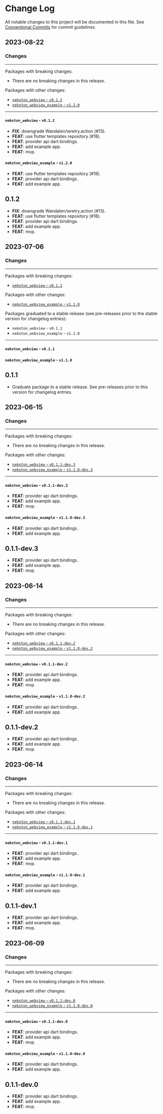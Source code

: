 # Change Log

All notable changes to this project will be documented in this file.
See [Conventional Commits](https://conventionalcommits.org) for commit guidelines.

## 2023-08-22

### Changes

---

Packages with breaking changes:

 - There are no breaking changes in this release.

Packages with other changes:

 - [`nekoton_webview` - `v0.1.2`](#nekoton_webview---v012)
 - [`nekoton_webview_example` - `v1.2.0`](#nekoton_webview_example---v120)

---

#### `nekoton_webview` - `v0.1.2`

 - **FIX**: downgrade Wandalen/wretry.action (#13).
 - **FEAT**: use flutter templates repository (#18).
 - **FEAT**: provider api dart bindings.
 - **FEAT**: add example app.
 - **FEAT**: mvp.

#### `nekoton_webview_example` - `v1.2.0`

 - **FEAT**: use flutter templates repository (#18).
 - **FEAT**: provider api dart bindings.
 - **FEAT**: add example app.

## 0.1.2

 - **FIX**: downgrade Wandalen/wretry.action (#13).
 - **FEAT**: use flutter templates repository (#18).
 - **FEAT**: provider api dart bindings.
 - **FEAT**: add example app.
 - **FEAT**: mvp.


## 2023-07-06

### Changes

---

Packages with breaking changes:

 - [`nekoton_webview` - `v0.1.1`](#nekoton_webview---v011)

Packages with other changes:

 - [`nekoton_webview_example` - `v1.1.0`](#nekoton_webview_example---v110)

Packages graduated to a stable release (see pre-releases prior to the stable version for changelog entries):

 - `nekoton_webview` - `v0.1.1`
 - `nekoton_webview_example` - `v1.1.0`

---

#### `nekoton_webview` - `v0.1.1`

#### `nekoton_webview_example` - `v1.1.0`

## 0.1.1

 - Graduate package to a stable release. See pre-releases prior to this version for changelog entries.


## 2023-06-15

### Changes

---

Packages with breaking changes:

 - There are no breaking changes in this release.

Packages with other changes:

 - [`nekoton_webview` - `v0.1.1-dev.3`](#nekoton_webview---v011-dev3)
 - [`nekoton_webview_example` - `v1.1.0-dev.3`](#nekoton_webview_example---v110-dev3)

---

#### `nekoton_webview` - `v0.1.1-dev.3`

 - **FEAT**: provider api dart bindings.
 - **FEAT**: add example app.
 - **FEAT**: mvp.

#### `nekoton_webview_example` - `v1.1.0-dev.3`

 - **FEAT**: provider api dart bindings.
 - **FEAT**: add example app.

## 0.1.1-dev.3

 - **FEAT**: provider api dart bindings.
 - **FEAT**: add example app.
 - **FEAT**: mvp.


## 2023-06-14

### Changes

---

Packages with breaking changes:

 - There are no breaking changes in this release.

Packages with other changes:

 - [`nekoton_webview` - `v0.1.1-dev.2`](#nekoton_webview---v011-dev2)
 - [`nekoton_webview_example` - `v1.1.0-dev.2`](#nekoton_webview_example---v110-dev2)

---

#### `nekoton_webview` - `v0.1.1-dev.2`

 - **FEAT**: provider api dart bindings.
 - **FEAT**: add example app.
 - **FEAT**: mvp.

#### `nekoton_webview_example` - `v1.1.0-dev.2`

 - **FEAT**: provider api dart bindings.
 - **FEAT**: add example app.

## 0.1.1-dev.2

 - **FEAT**: provider api dart bindings.
 - **FEAT**: add example app.
 - **FEAT**: mvp.


## 2023-06-14

### Changes

---

Packages with breaking changes:

 - There are no breaking changes in this release.

Packages with other changes:

 - [`nekoton_webview` - `v0.1.1-dev.1`](#nekoton_webview---v011-dev1)
 - [`nekoton_webview_example` - `v1.1.0-dev.1`](#nekoton_webview_example---v110-dev1)

---

#### `nekoton_webview` - `v0.1.1-dev.1`

 - **FEAT**: provider api dart bindings.
 - **FEAT**: add example app.
 - **FEAT**: mvp.

#### `nekoton_webview_example` - `v1.1.0-dev.1`

 - **FEAT**: provider api dart bindings.
 - **FEAT**: add example app.

## 0.1.1-dev.1

 - **FEAT**: provider api dart bindings.
 - **FEAT**: add example app.
 - **FEAT**: mvp.


## 2023-06-09

### Changes

---

Packages with breaking changes:

 - There are no breaking changes in this release.

Packages with other changes:

 - [`nekoton_webview` - `v0.1.1-dev.0`](#nekoton_webview---v011-dev0)
 - [`nekoton_webview_example` - `v1.1.0-dev.0`](#nekoton_webview_example---v110-dev0)

---

#### `nekoton_webview` - `v0.1.1-dev.0`

 - **FEAT**: provider api dart bindings.
 - **FEAT**: add example app.
 - **FEAT**: mvp.

#### `nekoton_webview_example` - `v1.1.0-dev.0`

 - **FEAT**: provider api dart bindings.
 - **FEAT**: add example app.

## 0.1.1-dev.0

 - **FEAT**: provider api dart bindings.
 - **FEAT**: add example app.
 - **FEAT**: mvp.

